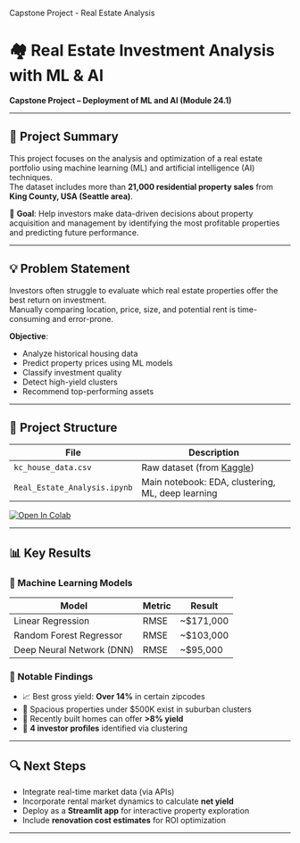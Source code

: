 
Capstone Project - Real Estate Analysis
# 🏘️ Real Estate Investment Analysis with ML & AI  
**Capstone Project – Deployment of ML and AI (Module 24.1)**

---

## 📌 Project Summary

This project focuses on the analysis and optimization of a real estate portfolio using machine learning (ML) and artificial intelligence (AI) techniques.  
The dataset includes more than **21,000 residential property sales** from **King County, USA (Seattle area)**.

🎯 **Goal**: Help investors make data-driven decisions about property acquisition and management by identifying the most profitable properties and predicting future performance.

---

## 💡 Problem Statement

Investors often struggle to evaluate which real estate properties offer the best return on investment.  
Manually comparing location, price, size, and potential rent is time-consuming and error-prone.

**Objective**:
- Analyze historical housing data  
- Predict property prices using ML models  
- Classify investment quality  
- Detect high-yield clusters  
- Recommend top-performing assets

---

## 📁 Project Structure

| File | Description |
|------|-------------|
| `kc_house_data.csv` | Raw dataset (from [Kaggle](https://www.kaggle.com/datasets/harlfoxem/housesalesprediction)) |
| `Real_Estate_Analysis.ipynb` | Main notebook: EDA, clustering, ML, deep learning |

[![Open In Colab](https://colab.research.google.com/assets/colab-badge.svg)](https://colab.research.google.com/github/VincentEquityLab/Capstone-Project-/blob/main/Capstone_Project_Real_Estate_Analysis_ipynb.ipynb)


---

## 📊 Key Results

### 🧠 Machine Learning Models

| Model                          | Metric     | Result     |
|-------------------------------|------------|------------|
| Linear Regression             | RMSE       | ~$171,000  |
| Random Forest Regressor       | RMSE       | ~$103,000  |
| Deep Neural Network (DNN)     | RMSE       | ~$95,000   |

### 💬 Notable Findings

- 📈 Best gross yield: **Over 14%** in certain zipcodes  
- 🏡 Spacious properties under $500K exist in suburban clusters  
- 🧱 Recently built homes can offer **>8% yield**  
- 🧭 **4 investor profiles** identified via clustering

---

## 🔍 Next Steps

- Integrate real-time market data (via APIs)
- Incorporate rental market dynamics to calculate **net yield**
- Deploy as a **Streamlit app** for interactive property exploration
- Include **renovation cost estimates** for ROI optimization

---
